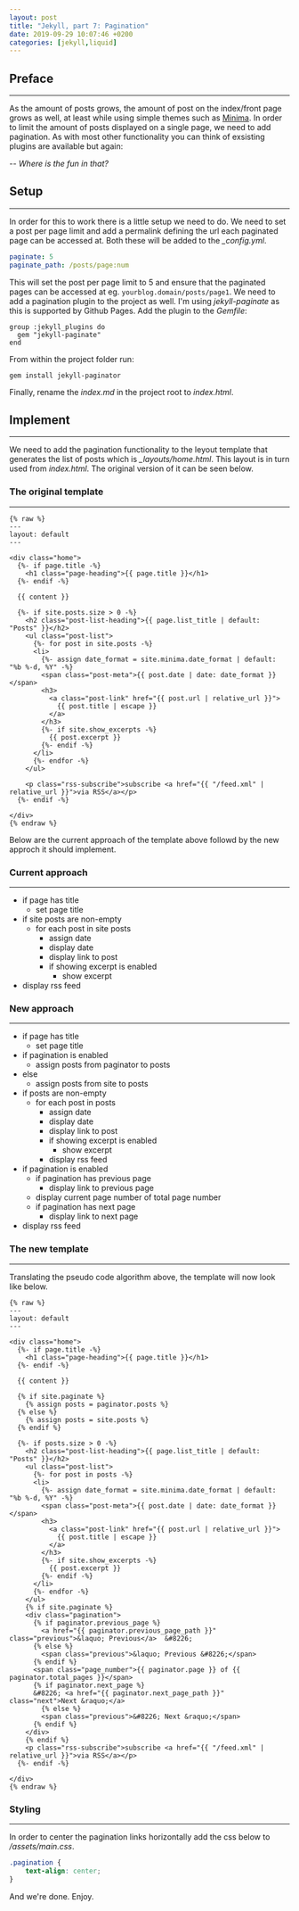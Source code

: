 ```yaml
---
layout: post
title: "Jekyll, part 7: Pagination"
date: 2019-09-29 10:07:46 +0200
categories: [jekyll,liquid]
---
```


## Preface
---
As the amount of posts grows, the amount of post on the index/front page grows as well, at least while using simple themes such as [Minima](https://github.com/jekyll/minima). In order to limit the amount of posts displayed on a single page, we need to add pagination. As with most other functionality you can think of exsisting plugins are available but again:

-- *Where is the fun in that?*

## Setup
---
In order for this to work there is a little setup we need to do. We need to set a post per page limit and add a permalink defining the url each paginated page can be accessed at. Both these will be added to the *_config.yml*.

```yaml
paginate: 5
paginate_path: /posts/page:num
```

This will set the post per page limit to 5 and ensure that the paginated pages can be accessed at eg. `yourblog.domain/posts/page1`. We need to add a pagination plugin to the project as well. I'm using *jekyll-paginate* as this is supported by Github Pages. Add the plugin to the *Gemfile*:

```
group :jekyll_plugins do
  gem "jekyll-paginate"
end
```

From within the project folder run:

```
gem install jekyll-paginator
```

Finally, rename the *index.md* in the project root to *index.html*.

## Implement
---
We need to add the pagination functionality to the leyout template that generates the list of posts which is *_layouts/home.html*. This layout is in turn used from *index.html*. The original version of it can be seen below.

### The original template
---
```liquid
{% raw %}
---
layout: default
---

<div class="home">
  {%- if page.title -%}
    <h1 class="page-heading">{{ page.title }}</h1>
  {%- endif -%}

  {{ content }}

  {%- if site.posts.size > 0 -%}
    <h2 class="post-list-heading">{{ page.list_title | default: "Posts" }}</h2>
    <ul class="post-list">
      {%- for post in site.posts -%}
      <li>
        {%- assign date_format = site.minima.date_format | default: "%b %-d, %Y" -%}
        <span class="post-meta">{{ post.date | date: date_format }}</span>
        <h3>
          <a class="post-link" href="{{ post.url | relative_url }}">
            {{ post.title | escape }}
          </a>
        </h3>
        {%- if site.show_excerpts -%}
          {{ post.excerpt }}
        {%- endif -%}
      </li>
      {%- endfor -%}
    </ul>

    <p class="rss-subscribe">subscribe <a href="{{ "/feed.xml" | relative_url }}">via RSS</a></p>
  {%- endif -%}

</div>
{% endraw %}
```

Below are the current approach of the template above followd by the new approch it should implement.

### Current approach
---
* if page has title
    * set page title
* if site posts are non-empty
    * for each post in site posts
        * assign date
        * display date
        * display link to post
        * if showing excerpt is enabled
            * show excerpt
* display rss feed

### New approach
---
* if page has title
    * set page title
* if pagination is enabled
    * assign posts from paginator to posts
* else
    * assign posts from site to posts
* if posts are non-empty
    * for each post in posts
        * assign date
        * display date
        * display link to post
        * if showing excerpt is enabled
            * show excerpt
        * display rss feed
* if pagination is enabled
    * if pagination has previous page
        * display link to previous page
    * display current page number of total page number
    * if pagination has next page
        * display link to next page
* display rss feed

### The new template
---
Translating the pseudo code algorithm above, the template will now look like below.

```liquid
{% raw %}
---
layout: default
---

<div class="home">
  {%- if page.title -%}
    <h1 class="page-heading">{{ page.title }}</h1>
  {%- endif -%}

  {{ content }}

  {% if site.paginate %}
    {% assign posts = paginator.posts %}
  {% else %}
    {% assign posts = site.posts %}
  {% endif %}

  {%- if posts.size > 0 -%}
    <h2 class="post-list-heading">{{ page.list_title | default: "Posts" }}</h2>
    <ul class="post-list">
      {%- for post in posts -%}
      <li>
        {%- assign date_format = site.minima.date_format | default: "%b %-d, %Y" -%}
        <span class="post-meta">{{ post.date | date: date_format }}</span>
        <h3>
          <a class="post-link" href="{{ post.url | relative_url }}">
            {{ post.title | escape }}
          </a>
        </h3>
        {%- if site.show_excerpts -%}
          {{ post.excerpt }}
        {%- endif -%}
      </li>
      {%- endfor -%}
    </ul>
    {% if site.paginate %}
    <div class="pagination">
      {% if paginator.previous_page %}
        <a href="{{ paginator.previous_page_path }}" class="previous">&laquo; Previous</a>  &#8226;
      {% else %}
        <span class="previous">&laquo; Previous &#8226;</span>
      {% endif %}
      <span class="page_number">{{ paginator.page }} of {{ paginator.total_pages }}</span>
      {% if paginator.next_page %}
      &#8226; <a href="{{ paginator.next_page_path }}" class="next">Next &raquo;</a>
        {% else %}
        <span class="previous">&#8226; Next &raquo;</span>
      {% endif %}
    </div>
    {% endif %}
    <p class="rss-subscribe">subscribe <a href="{{ "/feed.xml" | relative_url }}">via RSS</a></p>
  {%- endif -%}

</div>
{% endraw %}
```

### Styling
---
In order to center the pagination links horizontally add the css below to */assets/main.css*.
```css
.pagination {
    text-align: center;
}
```

And we're done. Enjoy.